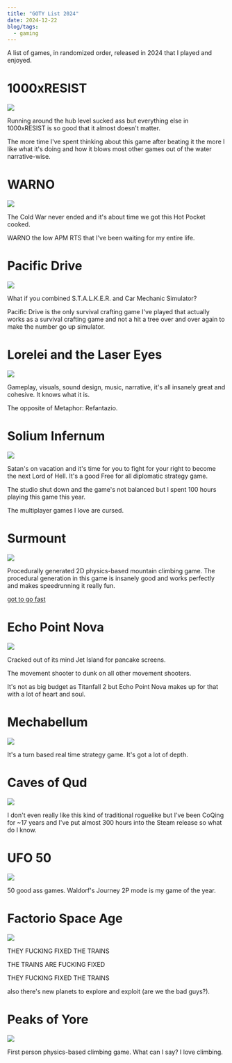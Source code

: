 ```yaml
---
title: "GOTY List 2024"
date: 2024-12-22
blog/tags:
  - gaming
---
```


A list of games, in randomized order, released in 2024 that I played and enjoyed.

<!--more-->

# 1000xRESIST

![](1000xresist.jpg)

Running around the hub level sucked ass but everything else in 1000xRESIST is so good that it almost doesn't matter.

The more time I've spent thinking about this game after beating it the more I like what it's doing and how it blows most other games out of the water narrative-wise.

# WARNO

![](warno.jpg)

The Cold War never ended and it's about time we got this Hot Pocket cooked.

WARNO the low APM RTS that I've been waiting for my entire life.

# Pacific Drive

![](pacificdrive.jpg)

What if you combined S.T.A.L.K.E.R. and Car Mechanic Simulator?

Pacific Drive is the only survival crafting game I've played that actually works as a survival crafting game and not a hit a tree over and over again to make the number go up simulator.

# Lorelei and the Laser Eyes

![](lorelei.jpg)

Gameplay, visuals, sound design, music, narrative, it's all insanely great and cohesive. It knows what it is.

The opposite of Metaphor: Refantazio.

# Solium Infernum

![](soliuminfernum.jpg)

Satan's on vacation and it's time for you to fight for your right to become the next Lord of Hell. It's a good Free for all diplomatic strategy game.

The studio shut down and the game's not balanced but I spent 100 hours playing this game this year.

The multiplayer games I love are cursed. 

# Surmount

![](surmount.jpg)

Procedurally generated 2D physics-based mountain climbing game. The procedural generation in this game is insanely good and works perfectly and makes speedrunning it really fun.

[got to go fast](https://www.speedrun.com/Surmount)

# Echo Point Nova

![](echopointnova.jpg)

Cracked out of its mind Jet Island for pancake screens.

The movement shooter to dunk on all other movement shooters.

It's not as big budget as Titanfall 2 but Echo Point Nova makes up for that with a lot of heart and soul.

# Mechabellum

![](mechabellum.jpg)

It's a turn based real time strategy game. It's got a lot of depth.

# Caves of Qud

![](coq.jpg)

I don't even really like this kind of traditional roguelike but I've been CoQing for ~17 years and I've put almost 300 hours into the Steam release so what do I know.

# UFO 50
![](ufo50.jpg)

50 good ass games. Waldorf's Journey 2P mode is my game of the year.

# Factorio Space Age

![](factorio.jpg)

THEY FUCKING FIXED THE TRAINS

THE TRAINS ARE FUCKING FIXED

THEY FUCKING FIXED THE TRAINS

also there's new planets to explore and exploit (are we the bad guys?).

# Peaks of Yore

![](peaksofyore.jpg)

First person physics-based climbing game. What can I say? I love climbing.